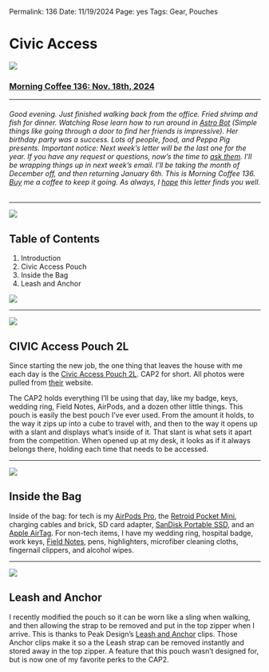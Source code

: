 
Permalink: 136
Date: 11/19/2024
Page: yes
Tags: Gear, Pouches

# Civic Access

![][image-1]

### [Morning Coffee 136: Nov. 18th, 2024][1]

---- 

###### Good evening. Just finished walking back from the office. Fried shrimp and fish for dinner. Watching Rose learn how to run around in [Astro Bot][2] (Simple things like going through a door to find her friends is impressive). Her birthday party was a success. Lots of people, food, and Peppa Pig presents. Important notice: Next week’s letter will be the last one for the year. If you have any request or questions, now’s the time to [ask them][3]. I’ll be wrapping things up in next week’s email. I’ll be taking the month of December off, and then returning January 6th. This is Morning Coffee 136. [Buy][4] me a coffee to keep it going. As always, I [hope][5] this letter finds you well.

---- 

![][image-2]

## Table of Contents

1. Introduction
2. Civic Access Pouch
3. Inside the Bag
4. Leash and Anchor

![][image-3]

---- 

![][image-4]

## CIVIC Access Pouch 2L

Since starting the new job, the one thing that leaves the house with me each day is the [Civic Access Pouch 2L][6]. CAP2 for short. All photos were pulled from [their][7] website.

The CAP2 holds everything I’ll be using that day, like my badge, keys, wedding ring, Field Notes, AirPods, and a dozen other little things. This pouch is easily the best pouch I’ve ever used. From the amount it holds, to the way it zips up into a cube to travel with, and then to the way it opens up with a slant and displays what’s inside of it. That slant is what sets it apart from the competition. When opened up at my desk, it looks as if it always belongs there, holding each time that needs to be accessed.

---- 

![][image-5]

## Inside the Bag

Inside of the bag: for tech is my [AirPods Pro][8], the [Retroid Pocket Mini][9], charging cables and brick, SD card adapter, [SanDisk Portable SSD][10], and an [Apple AirTag][11]. For non-tech items, I have my wedding ring, hospital badge, work keys, [Field Notes][12], pens, highlighters, microfiber cleaning cloths, fingernail clippers, and alcohol wipes. 

---- 

![][image-6]

## Leash and Anchor

I recently modified the pouch so it can be worn like a sling when walking, and then allowing the strap to be removed and put in the top zipper when I arrive. This is thanks to Peak Design’s [Leash and Anchor][13] clips. Those Anchor clips make it so a the Leash strap can be removed instantly and stored away in the top zipper. A feature that this pouch wasn’t designed for, but is now one of my favorite perks to the CAP2.

[1]:	https://nashp.com/136
[2]:	https://www.playstation.com/en-us/games/astro-bot/
[3]:	mailto:nashp@me.com
[4]:	https://buy.stripe.com/fZe4jqd135LRc4U4gj
[5]:	mailto:nashp@me.com
[6]:	https://evergoods.us/products/civic-access-pouch-2l
[7]:	https://evergoods.us/products/civic-access-pouch-2l
[8]:	https://www.apple.com/airpods-pro/?afid=p238%7CsoMhByjUO-dc_mtid_1870765e38482_pcrid_720140983675_pgrid_87272266274_pntwk_g_pchan__pexid__ptid_kwd-406514746964_&cid=aos-us-kwgo-airpods--slid---product-
[9]:	https://www.goretroid.com/collections/frontpage/products/retroid-pocket-mini-handheld
[10]:	https://a.co/d/1dEr12z
[11]:	https://www.apple.com/airtag/?afid=p238%7CsMrC1zQon-dc_mtid_1870765e38482_pcrid_593101533960_pgrid_120928559493_pntwk_g_pchan__pexid__ptid_kwd-907007917351_&cid=aos-us-kwgo-btb--slid---product-
[12]:	https://fieldnotesbrand.com/
[13]:	https://www.peakdesign.com/products/leash?Color=Black

[image-1]:	https://nashp.com/_media/mc.gif
[image-2]:	https://i.imgur.com/eO2hcg2.jpg
[image-3]:	https://i.imgur.com/eO2hcg2.jpg
[image-4]:	https://evergoods.us/cdn/shop/products/CIVIC-ACCESS-POUCH-2L-BLACK-CAP2-EDC-OPEN-min_5000x.jpg?v=1722971549
[image-5]:	https://evergoods.us/cdn/shop/files/CIVIC-ACCESS-POUCH-2L-BLACK-CAP2-EDC-ACCESSORY-min_1200x.jpg?v=1680047565
[image-6]:	https://evergoods.us/cdn/shop/files/CIVIC-ACCESS-POUCH-2L-COYOTE-BROWN-CAP2-DESK-CADDY-min_1400x.jpg?v=1722971549